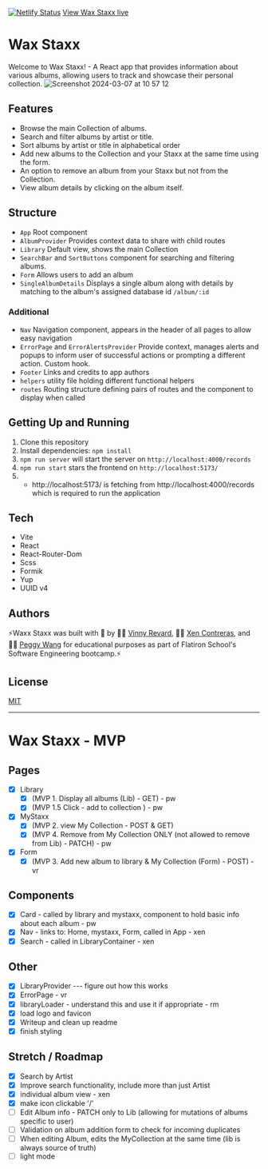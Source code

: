 [![Netlify Status](https://api.netlify.com/api/v1/badges/8b8a7181-f0ae-4d9e-aea9-c985c768e706/deploy-status)](https://app.netlify.com/sites/waxstaxx/deploys) [View Wax Staxx live](https://waxstaxx.netlify.app/)

# Wax Staxx
Welcome to Wax Staxx! - A React app that provides information about various albums, allowing users to track and showcase their personal collection. 
![Screenshot 2024-03-07 at 10 57 12](https://github.com/pwangy/phase-2-project-wax-staxx/assets/64912576/cfbd6282-0f2e-46a0-b26a-a4033fecfcad)

## Features
- Browse the main Collection of albums.
- Search and filter albums by artist or title.
- Sort albums by artist or title in alphabetical order
- Add new albums to the Collection and your Staxx at the same time using the form.
- An option to remove an album from your Staxx but not from the Collection. 
- View album details by clicking on the album itself. 

## Structure
- `App` Root component
- `AlbumProvider` Provides context data to share with child routes
- `Library` Default view, shows the main Collection
- `SearchBar` and `SortButtons` component for searching and filtering albums.
- `Form` Allows users to add an album
- `SingleAlbumDetails` Displays a single album along with details by matching to the album's assigned database id `/album/:id`

### Additional
- `Nav` Navigation component, appears in the header of all pages to allow easy navigation
- `ErrorPage` and `ErrorAlertsProvider` Provide context, manages alerts and popups to inform user of successful actions or prompting a different action. Custom hook.
- `Footer` Links and credits to app authors
- `helpers` utility file holding different functional helpers
- `routes` Routing structure defining pairs of routes and the component to display when called

## Getting Up and Running
1. Clone this repository
2. Install dependencies: `npm install`
4. `npm run server` will start the server on `http://localhost:4000/records`
5. `npm run start`  stars the frontend on `http://localhost:5173/`
6.  - http://localhost:5173/ is fetching from http://localhost:4000/records which is required to run the application

## Tech
- Vite
- React
- React-Router-Dom
- Scss
- Formik
- Yup
- UUID v4

## Authors
⚡Waxx Staxx was built with 💖 by 👨‍🎤 [Vinny Revard](https://github.com/Vincent-Revard), 👩‍🎤 [Xen Contreras](https://github.com/Xenbydesign), and 👩‍🎤 [Peggy Wang](https://github.com/pwangy/) for educational purposes as part of Flatiron School's Software Engineering bootcamp.⚡

## License
[MIT](https://choosealicense.com/licenses/mit/)

----
# Wax Staxx - MVP

## Pages
- [x] Library
    - [x] (MVP 1. Display all albums (Lib) - GET) - pw
    - [x] (MVP 1.5 Click - add to collection ) - pw
- [x] MyStaxx
    - [x] (MVP 2. view My Collection - POST & GET) 
    - [x] (MVP 4. Remove from My Collection ONLY (not allowed to remove from Lib) - PATCH) - pw
- [x] Form
  - [x] (MVP 3. Add new album to library & My Collection (Form) - POST) - vr

## Components
- [x] Card - called by library and mystaxx, component to hold basic info about each album - pw
- [x] Nav - links to: Home, mystaxx, Form, called in App - xen
- [x] Search - called in LibraryContainer - xen

## Other
- [x] LibraryProvider --- figure out how this works
- [x] ErrorPage - vr
- [x] libraryLoader - understand this and use it if appropriate - rm
- [x] load logo and favicon
- [x] Writeup and clean up readme
- [x] finish styling

## Stretch / Roadmap
- [x]  Search by Artist
- [x]  Improve search functionality, include more than just Artist
- [x]  individual album view - xen
- [x]  make icon clickable '/'
- [ ]  Edit Album info - PATCH only to Lib (allowing for mutations of albums specific to user)
- [ ]  Validation on album addition form to check for incoming duplicates
- [ ]  When editing Album, edits the MyCollection at the same time (lib is always source of truth)
- [ ]  light mode
